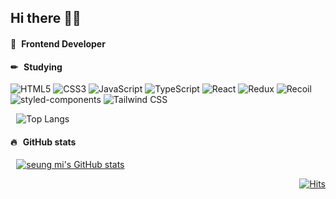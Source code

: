 ## Hi there 👋🏻

#### 🌱  Frontend Developer 

#### ✏  Studying
![HTML5](https://img.shields.io/badge/HTML5-%23E34F26.svg?style=flat&logo=html5&logoColor=white)
![CSS3](https://img.shields.io/badge/CSS3-%231572B6.svg?style=flat&logo=css3&logoColor=white)
![JavaScript](https://img.shields.io/badge/Javascript-%23F7DF1E.svg?style=flat&logo=javascript&logoColor=white)
![TypeScript](https://img.shields.io/badge/TypeScript-3178C6.svg?style=flat&logo=typescript&logoColor=white)
![React](https://img.shields.io/badge/React-%2361DAFB.svg?style=flat&logo=react&logoColor=white)
![Redux](https://img.shields.io/badge/Redux-764ABC.svg?style=flat&logo=redux&logoColor=white)
![Recoil](https://img.shields.io/badge/Recoil-3578E5.svg?style=flat&logo=recoil&logoColor=white)
![styled-components](https://img.shields.io/badge/styled_components-DB7093.svg?style=flat&logo=styledcomponents&logoColor=white)
![Tailwind CSS](https://img.shields.io/badge/Tailwind_CSS-06B6D4.svg?style=flat&logo=tailwindcss&logoColor=white)


  ![Top Langs](https://github-readme-stats.vercel.app/api/top-langs/?username=seung-mii&layout=compact)
<br/>

#### 🔥  GitHub stats
  [![seung mi's GitHub stats](https://github-readme-stats.vercel.app/api?username=seung-mii&hide_title=true&show_icons=true&theme=vue)](https://github.com/seung-mii/github-readme-stats)

<div align=right> 
  
[![Hits](https://hits.seeyoufarm.com/api/count/incr/badge.svg?url=https%3A%2F%2Fgithub.com%2Fseung-mii&count_bg=%234299C6&title_bg=%23AAAAAA&icon=&icon_color=%23E7E7E7&title=hits&edge_flat=false)](https://hits.seeyoufarm.com)
</div>

<!--
**withsme/withsme** is a ✨ _special_ ✨ repository because its `README.md` (this file) appears on your GitHub profile.

Here are some ideas to get you started:

- 🔭 I’m currently working on ...
- 🌱 I’m currently learning ...
- 👯 I’m looking to collaborate on ...
- 🤔 I’m looking for help with ...
- 💬 Ask me about ...
- 📫 How to reach me: ...
- 😄 Pronouns: ...
- ⚡ Fun fact: ...
-->
